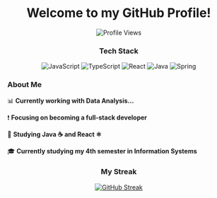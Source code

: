 <div align="center">
  <h1>Welcome to my GitHub Profile!</h1>
  <img src="https://komarev.com/ghpvc/?username=hugoFreit4s&color=blueviolet" alt="Profile Views" />

  <h3>Tech Stack</h3>
  <p>
    <img src="https://img.shields.io/badge/JavaScript-323330?style=plastic&logo=javascript&logoColor=F7DF1E" alt="JavaScript" />
    <img src="https://img.shields.io/badge/TypeScript-007ACC?style=plastic&logo=typescript&logoColor=white" alt="TypeScript" />
    <img src="https://img.shields.io/badge/React-20232A?style=plastic&logo=react&logoColor=61DAFB" alt="React" />
    <img src="https://img.shields.io/badge/Java-007396?style=plastic&logo=java&logoColor=white" alt="Java" />
    <img src="https://img.shields.io/badge/Spring-6DB33F?style=plastic&logo=spring&logoColor=white" alt="Spring" />
  </p>

  <div align="left">
    <h3>About Me</h3>
    <p>📊 <strong>Currently working with Data Analysis...</strong></p>
    <p>❗ <strong>Focusing on becoming a full-stack developer</strong></p>
    <p>📖 <strong>Studying Java ☕ and React ⚛️</strong></p>
    <p>🎓 <strong>Currently studying my 4th semester in Information Systems</strong></p>
  </div>

  <h3>My Streak</h3>
  <p>
    <a href="https://git.io/streak-stats">
      <img src="https://streak-stats.demolab.com/?user=hugoFreit4s&theme=radical" alt="GitHub Streak" />
    </a>
  </p>
</div>

